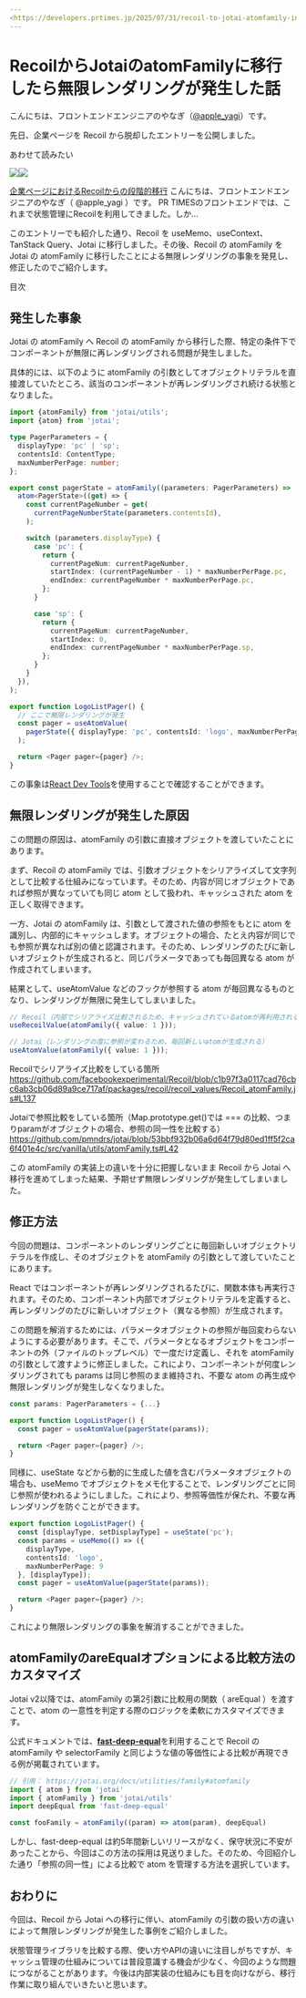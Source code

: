 ```yaml
---
<https://developers.prtimes.jp/2025/07/31/recoil-to-jotai-atomfamily-infinite-rendering/>
---
```


# RecoilからJotaiのatomFamilyに移行したら無限レンダリングが発生した話

こんにちは、フロントエンドエンジニアのやなぎ（[@apple\_yagi](https://twitter.com/apple_yagi)）です。

先日、企業ページを Recoil から脱却したエントリーを公開しました。

あわせて読みたい

![](data:image/gif;base64...)![](https://developers.prtimes.jp/wp-content/uploads/2025/07/company-page-recoil-migration-300x169.png)

[企業ページにおけるRecoilからの段階的移行](https://developers.prtimes.jp/2025/07/18/company-page-recoil-migration/)
こんにちは、フロントエンドエンジニアのやなぎ（ @apple\_yagi ）です。 PR TIMESのフロントエンドでは、これまで状態管理にRecoilを利用してきました。しか...

このエントリーでも紹介した通り、Recoil を useMemo、useContext、TanStack Query、Jotai に移行しました。その後、Recoil の atomFamily を Jotai の atomFamily に移行したことによる無限レンダリングの事象を発見し、修正したのでご紹介します。

目次

## 発生した事象

Jotai の atomFamily へ Recoil の atomFamily から移行した際、特定の条件下でコンポーネントが無限に再レンダリングされる問題が発生しました。

具体的には、以下のように atomFamily の引数としてオブジェクトリテラルを直接渡していたところ、該当のコンポーネントが再レンダリングされ続ける状態となりました。

```typescript
import {atomFamily} from 'jotai/utils';
import {atom} from 'jotai';

type PagerParameters = {
  displayType: 'pc' | 'sp';
  contentsId: ContentType;
  maxNumberPerPage: number;
};

export const pagerState = atomFamily((parameters: PagerParameters) =>
  atom<PagerState>((get) => {
    const currentPageNumber = get(
      currentPageNumberState(parameters.contentsId),
    );

    switch (parameters.displayType) {
      case 'pc': {
        return {
          currentPageNum: currentPageNumber,
          startIndex: (currentPageNumber - 1) * maxNumberPerPage.pc,
          endIndex: currentPageNumber * maxNumberPerPage.pc,
        };
      }

      case 'sp': {
        return {
          currentPageNum: currentPageNumber,
          startIndex: 0,
          endIndex: currentPageNumber * maxNumberPerPage.sp,
        };
      }
    }
  }),
);

export function LogoListPager() {
  // ここで無限レンダリングが発生
  const pager = useAtomValue(
    pagerState({ displayType: 'pc', contentsId: 'logo', maxNumberPerPage: 9 }),
  );

  return <Pager pager={pager} />;
}
```

この事象は[React Dev Tools](https://chromewebstore.google.com/detail/react-developer-tools/fmkadmapgofadopljbjfkapdkoienihi?hl=ja)を使用することで確認することができます。

## **無限レンダリングが発生した原因**

この問題の原因は、atomFamily の引数に直接オブジェクトを渡していたことにあります。

まず、Recoil の atomFamily では、引数オブジェクトをシリアライズして文字列として比較する仕組みになっています。そのため、内容が同じオブジェクトであれば参照が異なっていても同じ atom として扱われ、キャッシュされた atom を正しく取得できます。

一方、Jotai の atomFamily は、引数として渡された値の参照をもとに atom を識別し、内部的にキャッシュします。オブジェクトの場合、たとえ内容が同じでも参照が異なれば別の値と認識されます。そのため、レンダリングのたびに新しいオブジェクトが生成されると、同じパラメータであっても毎回異なる atom が作成されてしまいます。

結果として、useAtomValue などのフックが参照する atom が毎回異なるものとなり、レンダリングが無限に発生してしまいました。

```typescript
// Recoil（内部でシリアライズ比較されるため、キャッシュされているatomが再利用される）
useRecoilValue(atomFamily({ value: 1 }));

// Jotai（レンダリングの度に参照が変わるため、毎回新しいatomが生成される）
useAtomValue(atomFamily({ value: 1 }));
```

Recoilでシリアライズ比較をしている箇所
<https://github.com/facebookexperimental/Recoil/blob/c1b97f3a0117cad76cbc6ab3cb06d89a9ce717af/packages/recoil/recoil_values/Recoil_atomFamily.js#L137>

Jotaiで参照比較をしている箇所（Map.prototype.get()では === の比較、つまりparamがオブジェクトの場合、参照の同一性を比較する）
<https://github.com/pmndrs/jotai/blob/53bbf932b06a6d64f79d80ed1ff5f2ca6f401e4c/src/vanilla/utils/atomFamily.ts#L42>

この atomFamily の実装上の違いを十分に把握しないまま Recoil から Jotai へ移行を進めてしまった結果、予期せず無限レンダリングが発生してしまいました。

## **修正方法**

今回の問題は、コンポーネントのレンダリングごとに毎回新しいオブジェクトリテラルを作成し、そのオブジェクトを atomFamily の引数として渡していたことにあります。

React ではコンポーネントが再レンダリングされるたびに、関数本体も再実行されます。そのため、コンポーネント内部でオブジェクトリテラルを定義すると、再レンダリングのたびに新しいオブジェクト（異なる参照）が生成されます。

この問題を解消するためには、パラメータオブジェクトの参照が毎回変わらないようにする必要があります。そこで、パラメータとなるオブジェクトをコンポーネントの外（ファイルのトップレベル）で一度だけ定義し、それを atomFamily の引数として渡すように修正しました。これにより、コンポーネントが何度レンダリングされても params は同じ参照のまま維持され、不要な atom の再生成や無限レンダリングが発生しなくなりました。

```typescript
const params: PagerParameters = {...}

export function LogoListPager() {
  const pager = useAtomValue(pagerState(params));

  return <Pager pager={pager} />;
}
```

同様に、useState などから動的に生成した値を含むパラメータオブジェクトの場合も、useMemo でオブジェクトをメモ化することで、レンダリングごとに同じ参照が使われるようにしました。これにより、参照等価性が保たれ、不要な再レンダリングを防ぐことができます。

```typescript
export function LogoListPager() {
  const [displayType, setDisplayType] = useState('pc');
  const params = useMemo(() => ({
    displayType,
    contentsId: 'logo',
    maxNumberPerPage: 9
  }, [displayType]);
  const pager = useAtomValue(pagerState(params));

  return <Pager pager={pager} />;
}
```

これにより無限レンダリングの事象を解消することができました。

## **atomFamilyのareEqualオプションによる比較方法のカスタマイズ**

Jotai v2以降では、atomFamily の第2引数に比較用の関数（ areEqual ）を渡すことで、atom の一意性を判定する際のロジックを柔軟にカスタマイズできます。

公式ドキュメントでは、[**fast-deep-equal**](https://github.com/epoberezkin/fast-deep-equal)を利用することで Recoil の atomFamily や selectorFamily と同じような値の等価性による比較が再現できる例が掲載されています。

```typescript
// 引用： https://jotai.org/docs/utilities/family#atomfamily
import { atom } from 'jotai'
import { atomFamily } from 'jotai/utils'
import deepEqual from 'fast-deep-equal'

const fooFamily = atomFamily((param) => atom(param), deepEqual)
```

しかし、fast-deep-equal は約5年間新しいリリースがなく、保守状況に不安があったことから、今回はこの方法の採用は見送りました。そのため、今回紹介した通り「参照の同一性」による比較で atom を管理する方法を選択しています。

## おわりに

今回は、Recoil から Jotai への移行に伴い、atomFamily の引数の扱い方の違いによって無限レンダリングが発生した事例をご紹介しました。

状態管理ライブラリを比較する際、使い方やAPIの違いに注目しがちですが、キャッシュ管理の仕組みについては普段意識する機会が少なく、今回のような問題につながることがあります。今後は内部実装の仕組みにも目を向けながら、移行作業に取り組んでいきたいと思います。
